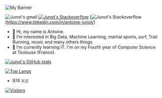 <p akign= "center">
<img width=”200" height=”200" src="https://user-images.githubusercontent.com/80925746/174001569-ef075674-04d6-465d-bf9c-786d7a5239f5.png" alt = "My Banner">
</p>

                                                                                                                          
![Junot's gmail](https://img.shields.io/badge/Gmail-D14836?style=for-the-badge&logo=gmail&logoColor=white)
[![Junot's Stackoverflow](https://aleen42.github.io/badges/src/stackoverflow.svg)](https://stackoverflow.com/users/16854945/junot)
[![Junot's Stackoverflow](https://img.shields.io/badge/LinkedIn-0077B5?style=for-the-badge&logo=linkedin&logoColor=white)(https://www.linkedin.com/in/antoine-junot/)
- 👋 Hi, my name is Antoine. 
- 👀 I’m interested in Big Data, Machine Learning, martial sports, surf, Trail Running, music and many others things
- 🌱 I’m currently learning IT. I'm on my Fourth year of Computer Science at Toulouse (France).

[![Junot's GitHub stats](https://github-readme-stats.vercel.app/api?username=Junot974&count_private=true&show_icons=true)](https://github.com/Junot974)

[![Top Langs](https://github-readme-stats.vercel.app/api/top-langs/?username=Junot974&langs_count=10)](https://github.com/Junot974)

- 974 🇷🇪


[![Visitors](https://visitor-badge.glitch.me/badge?page_id=Junot974.Junot974)](https://github.com/Junot974)
